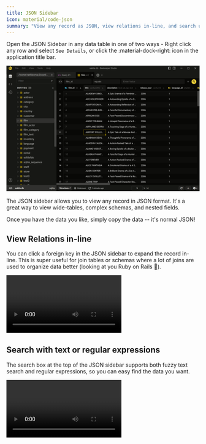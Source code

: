 ```yaml
---
title: JSON Sidebar
icon: material/code-json
summary: "View any record as JSON, view relations in-line, and search using regex"
---
```


Open the JSON Sidebar in any data table in one of two ways - Right click any row and select `See Details`, or click the :material-dock-right: icon in the application title bar.

![JSON Sidebar](../assets/images/json-sidebar-1.gif)

The JSON sidebar allows you to view any record in JSON format. It's a great way to view wide-tables, complex schemas, and nested fields.

Once you have the data you like, simply copy the data -- it's normal JSON!


## View Relations in-line


You can click a foreign key in the JSON sidebar to expand the record in-line. This is super useful for join tables or schemas where a lot of joins are used to organize data better (looking at you Ruby on Rails 👀).


<video controls>
    <source id="json-fks" type="video/mp4" src="/assets/videos/json-sidebar-fks.mp4" />
</video>


## Search with text or regular expressions

The search box at the top of the JSON sidebar supports both fuzzy text search and regular expressions, so you can easy find the data you want.

<video controls>
    <source id="json-regex" type="video/mp4" src="/assets/videos/json-sidebar-regex.mp4" />
</video>

